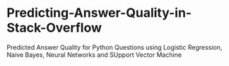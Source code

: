 # Predicting-Answer-Quality-in-Stack-Overflow

Predicted Answer Quality for Python Questions using Logistic Regression, Naive Bayes, Neural Networks and SUpport Vector Machine